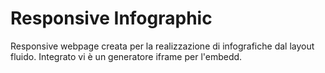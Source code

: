 Responsive Infographic
====

Responsive webpage creata per la realizzazione di infografiche dal layout fluido.
Integrato vi è un generatore iframe per l'embedd.
